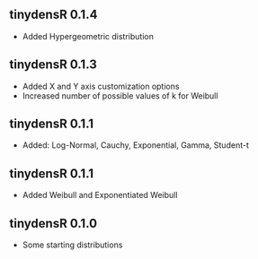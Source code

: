 tinydensR 0.1.4
---------------

* Added Hypergeometric distribution

tinydensR 0.1.3
---------------

* Added X and Y axis customization options
* Increased number of possible values of k for Weibull

tinydensR 0.1.1
---------------

* Added: Log-Normal, Cauchy, Exponential, Gamma, Student-t

tinydensR 0.1.1
---------------

* Added Weibull and Exponentiated Weibull

tinydensR 0.1.0
---------------

* Some starting distributions
